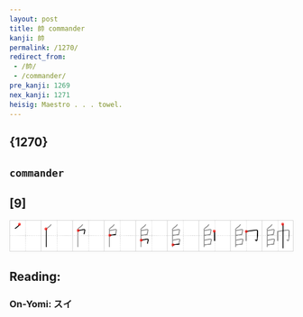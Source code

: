 ```yaml
---
layout: post
title: 帥 commander
kanji: 帥
permalink: /1270/
redirect_from:
 - /帥/
 - /commander/
pre_kanji: 1269
nex_kanji: 1271
heisig: Maestro . . . towel.
---
```


## {1270}

## `commander`

## [9]

<div class="stroke"><img src="../images/E5B8A5.png" /></div>

## Reading:

### On-Yomi: スイ
